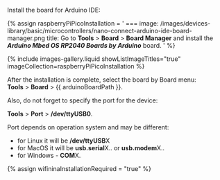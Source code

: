 
Install the board for Arduino IDE: 

{% assign raspberryPiPicoInstallation = '
    ===
        image: /images/devices-library/basic/microcontrollers/nano-connect-arduino-ide-board-manager.png
        title: Go to <b>Tools</b> > <b>Board</b> > <b>Board Manager</b> and install the <b><i>Arduino Mbed OS RP2040 Boards by Arduino</i></b> board.
'
%}

{% include images-gallery.liquid showListImageTitles="true" imageCollection=raspberryPiPicoInstallation %}

After the installation is complete, select the board by Board menu:  
**Tools** > **Board** > {{ arduinoBoardPath }}.  

Also, do not forget to specify the port for the device:

**Tools** > **Port** > **/dev/ttyUSB0**.

Port depends on operation system and may be different:
- for Linux it will be **/dev/ttyUSB**X
- for MacOS it will be **usb.serial**X.. or **usb.modem**X..
- for Windows - **COM**X.

{% assign wifininaInstallationRequired = "true" %}
